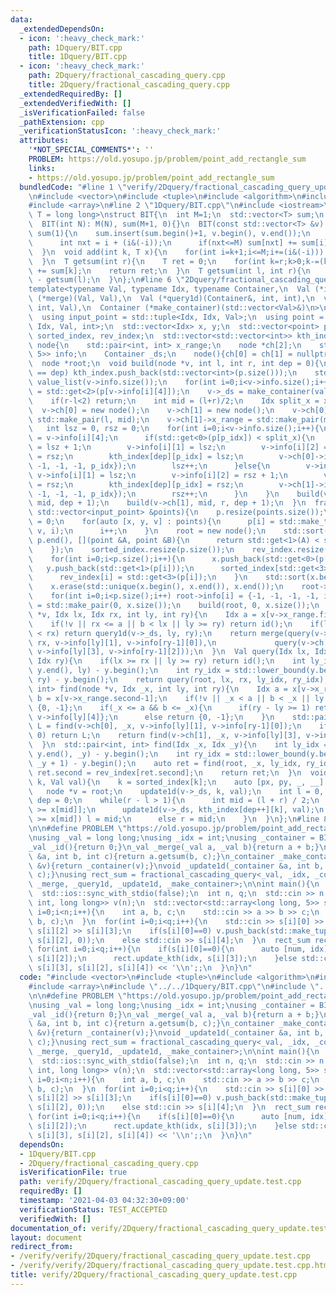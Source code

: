 ```yaml
---
data:
  _extendedDependsOn:
  - icon: ':heavy_check_mark:'
    path: 1Dquery/BIT.cpp
    title: 1Dquery/BIT.cpp
  - icon: ':heavy_check_mark:'
    path: 2Dquery/fractional_cascading_query.cpp
    title: 2Dquery/fractional_cascading_query.cpp
  _extendedRequiredBy: []
  _extendedVerifiedWith: []
  _isVerificationFailed: false
  _pathExtension: cpp
  _verificationStatusIcon: ':heavy_check_mark:'
  attributes:
    '*NOT_SPECIAL_COMMENTS*': ''
    PROBLEM: https://old.yosupo.jp/problem/point_add_rectangle_sum
    links:
    - https://old.yosupo.jp/problem/point_add_rectangle_sum
  bundledCode: "#line 1 \"verify/2Dquery/fractional_cascading_query_update.test.cpp\"\
    \n#include <vector>\n#include <tuple>\n#include <algorithm>\n#include <numeric>\n\
    #include <array>\n#line 2 \"1Dquery/BIT.cpp\"\n#include <iostream>\n\ntemplate<typename\
    \ T = long long>\nstruct BIT{\n  int M=1;\n  std::vector<T> sum;\n  BIT(){}\n\
    \  BIT(int N): M(N), sum(M+1, 0){}\n  BIT(const std::vector<T> &v): M(v.size()),\
    \ sum(1){\n    sum.insert(sum.begin()+1, v.begin(), v.end());\n    for(int i=1;i<=v.size();i++){\n\
    \      int nxt = i + (i&(-i));\n      if(nxt<=M) sum[nxt] += sum[i];\n    }\n\
    \  }\n  void add(int k, T x){\n    for(int i=k+1;i<=M;i+=(i&(-i))) sum[i] += x;\n\
    \  }\n  T getsum(int r){\n    T ret = 0;\n    for(int k=r;k>0;k-=(k&(-k))) ret\
    \ += sum[k];\n    return ret;\n  }\n  T getsum(int l, int r){\n    return getsum(r)\
    \ - getsum(l);\n  }\n};\n#line 6 \"2Dquery/fractional_cascading_query.cpp\"\n\n\
    template<typename Val, typename Idx, typename Container,\n  Val (*id)(),\n  Val\
    \ (*merge)(Val, Val),\n  Val (*query1d)(Container&, int, int),\n  void (*update1d)(Container&,\
    \ int, Val),\n  Container (*make_container)(std::vector<Val>&)\n>\nstruct fractional_cascading_query{\n\
    \  using input_point = std::tuple<Idx, Idx, Val>;\n  using point = std::tuple<Idx,\
    \ Idx, Val, int>;\n  std::vector<Idx> x, y;\n  std::vector<point> p;\n  std::vector<int>\
    \ sorted_index, rev_index;\n  std::vector<std::vector<int>> kth_index;\n  struct\
    \ node{\n    std::pair<int, int> x_range;\n    node *ch[2];\n    std::vector<std::array<int,\
    \ 5>> info;\n    Container _ds;\n    node(){ch[0] = ch[1] = nullptr;}\n  };\n\
    \  node *root;\n  void build(node *v, int l, int r, int dep = 0){\n    if(kth_index.size()\
    \ == dep) kth_index.push_back(std::vector<int>(p.size()));\n    std::vector<Val>\
    \ value_list(v->info.size());\n    for(int i=0;i<v->info.size();i++) value_list[i]\
    \ = std::get<2>(p[v->info[i][4]]);\n    v->_ds = make_container(value_list);\n\
    \    if(r-l<2) return;\n    int mid = (l+r)/2;\n    Idx split_x = x[mid];\n  \
    \  v->ch[0] = new node();\n    v->ch[1] = new node();\n    v->ch[0]->x_range =\
    \ std::make_pair(l, mid);\n    v->ch[1]->x_range = std::make_pair(mid, r);\n \
    \   int lsz = 0, rsz = 0;\n    for(int i=0;i<v->info.size();i++){\n      int p_idx\
    \ = v->info[i][4];\n      if(std::get<0>(p[p_idx]) < split_x){\n        v->info[i][0]\
    \ = lsz + 1;\n        v->info[i][1] = lsz;\n        v->info[i][2] = v->info[i][3]\
    \ = rsz;\n        kth_index[dep][p_idx] = lsz;\n        v->ch[0]->info.push_back({-1,\
    \ -1, -1, -1, p_idx});\n        lsz++;\n      }else{\n        v->info[i][0] =\
    \ v->info[i][1] = lsz;\n        v->info[i][2] = rsz + 1;\n        v->info[i][3]\
    \ = rsz;\n        kth_index[dep][p_idx] = rsz;\n        v->ch[1]->info.push_back({-1,\
    \ -1, -1, -1, p_idx});\n        rsz++;\n      }\n    }\n    build(v->ch[0], l,\
    \ mid, dep + 1);\n    build(v->ch[1], mid, r, dep + 1);\n  }\n  fractional_cascading_query(const\
    \ std::vector<input_point> &points){\n    p.resize(points.size());\n    int i\
    \ = 0;\n    for(auto [x, y, v] : points){\n      p[i] = std::make_tuple(x, y,\
    \ v, i);\n      i++;\n    }\n    root = new node();\n    std::sort(p.begin(),\
    \ p.end(), [](point &A, point &B){\n      return std::get<1>(A) < std::get<1>(B);\n\
    \    });\n    sorted_index.resize(p.size());\n    rev_index.resize(p.size());\n\
    \    for(int i=0;i<p.size();i++){\n      x.push_back(std::get<0>(p[i]));\n   \
    \   y.push_back(std::get<1>(p[i]));\n      sorted_index[std::get<3>(p[i])] = i;\n\
    \      rev_index[i] = std::get<3>(p[i]);\n    }\n    std::sort(x.begin(), x.end());\n\
    \    x.erase(std::unique(x.begin(), x.end()), x.end());\n    root->info.resize(p.size());\n\
    \    for(int i=0;i<p.size();i++) root->info[i] = {-1, -1, -1, -1, i};\n    root->x_range\
    \ = std::make_pair(0, x.size());\n    build(root, 0, x.size());\n  }\n  Val query(node\
    \ *v, Idx lx, Idx rx, int ly, int ry){\n    Idx a = x[v->x_range.first], b = x[v->x_range.second-1];\n\
    \    if(!v || rx <= a || b < lx || ly >= ry) return id();\n    if(lx <= a && b\
    \ < rx) return query1d(v->_ds, ly, ry);\n    return merge(query(v->ch[0], lx,\
    \ rx, v->info[ly][1], v->info[ry-1][0]),\n             query(v->ch[1], lx, rx,\
    \ v->info[ly][3], v->info[ry-1][2]));\n  }\n  Val query(Idx lx, Idx rx, Idx ly,\
    \ Idx ry){\n    if(lx >= rx || ly >= ry) return id();\n    int ly_idx = std::lower_bound(y.begin(),\
    \ y.end(), ly) - y.begin();\n    int ry_idx = std::lower_bound(y.begin(), y.end(),\
    \ ry) - y.begin();\n    return query(root, lx, rx, ly_idx, ry_idx);\n  }\n  std::pair<int,\
    \ int> find(node *v, Idx _x, int ly, int ry){\n    Idx a = x[v->x_range.first],\
    \ b = x[v->x_range.second-1];\n    if(!v || _x < a || b < _x || ly >= ry) return\
    \ {0, -1};\n    if(_x <= a && b <= _x){\n      if(ry - ly >= 1) return {ry - ly,\
    \ v->info[ly][4]};\n      else return {0, -1};\n    }\n    std::pair<int, int>\
    \ L = find(v->ch[0], _x, v->info[ly][1], v->info[ry-1][0]);\n    if(L.first !=\
    \ 0) return L;\n    return find(v->ch[1], _x, v->info[ly][3], v->info[ry-1][2]);\n\
    \  }\n  std::pair<int, int> find(Idx _x, Idx _y){\n    int ly_idx = std::lower_bound(y.begin(),\
    \ y.end(), _y) - y.begin();\n    int ry_idx = std::lower_bound(y.begin(), y.end(),\
    \ _y + 1) - y.begin();\n    auto ret = find(root, _x, ly_idx, ry_idx);\n    if(ret.first)\
    \ ret.second = rev_index[ret.second];\n    return ret;\n  }\n  void update_kth(int\
    \ k, Val val){\n    k = sorted_index[k];\n    auto [px, py, _, __] = p[k];\n \
    \   node *v = root;\n    update1d(v->_ds, k, val);\n    int l = 0, r = x.size(),\
    \ dep = 0;\n    while(r - l > 1){\n      int mid = (l + r) / 2;\n      v = v->ch[px\
    \ >= x[mid]];\n      update1d(v->_ds, kth_index[dep++][k], val);\n      if(px\
    \ >= x[mid]) l = mid;\n      else r = mid;\n    }\n  }\n};\n#line 8 \"verify/2Dquery/fractional_cascading_query_update.test.cpp\"\
    \n\n#define PROBLEM \"https://old.yosupo.jp/problem/point_add_rectangle_sum\"\n\
    \nusing _val = long long;\nusing _idx = int;\nusing _container = BIT<_val>;\n\
    _val _id(){return 0;}\n_val _merge(_val a, _val b){return a + b;}\n_val _query1d(_container\
    \ &a, int b, int c){return a.getsum(b, c);}\n_container _make_container(std::vector<_val>\
    \ &v){return _container(v);}\nvoid _update1d(_container &a, int b, _val c){a.add(b,\
    \ c);}\nusing rect_sum = fractional_cascading_query<_val, _idx, _container, _id,\
    \ _merge, _query1d, _update1d, _make_container>;\n\nint main(){\n  std::cin.tie(nullptr);\n\
    \  std::ios::sync_with_stdio(false);\n  int n, q;\n  std::cin >> n >> q;\n  std::vector<std::tuple<int,\
    \ int, long long>> v(n);\n  std::vector<std::array<long long, 5>> s(q);\n  for(int\
    \ i=0;i<n;i++){\n    int a, b, c;\n    std::cin >> a >> b >> c;\n    v[i] = std::make_tuple(a,\
    \ b, c);\n  }\n  for(int i=0;i<q;i++){\n    std::cin >> s[i][0] >> s[i][1] >>\
    \ s[i][2] >> s[i][3];\n    if(s[i][0]==0) v.push_back(std::make_tuple(s[i][1],\
    \ s[i][2], 0));\n    else std::cin >> s[i][4];\n  }\n  rect_sum rect(v);\n\n \
    \ for(int i=0;i<q;i++){\n    if(s[i][0]==0){\n      auto [num, idx] = rect.find(s[i][1],\
    \ s[i][2]);\n      rect.update_kth(idx, s[i][3]);\n    }else std::cout << rect.query(s[i][1],\
    \ s[i][3], s[i][2], s[i][4]) << '\\n';;\n  }\n}\n"
  code: "#include <vector>\n#include <tuple>\n#include <algorithm>\n#include <numeric>\n\
    #include <array>\n#include \"../../1Dquery/BIT.cpp\"\n#include \"../../2Dquery/fractional_cascading_query.cpp\"\
    \n\n#define PROBLEM \"https://old.yosupo.jp/problem/point_add_rectangle_sum\"\n\
    \nusing _val = long long;\nusing _idx = int;\nusing _container = BIT<_val>;\n\
    _val _id(){return 0;}\n_val _merge(_val a, _val b){return a + b;}\n_val _query1d(_container\
    \ &a, int b, int c){return a.getsum(b, c);}\n_container _make_container(std::vector<_val>\
    \ &v){return _container(v);}\nvoid _update1d(_container &a, int b, _val c){a.add(b,\
    \ c);}\nusing rect_sum = fractional_cascading_query<_val, _idx, _container, _id,\
    \ _merge, _query1d, _update1d, _make_container>;\n\nint main(){\n  std::cin.tie(nullptr);\n\
    \  std::ios::sync_with_stdio(false);\n  int n, q;\n  std::cin >> n >> q;\n  std::vector<std::tuple<int,\
    \ int, long long>> v(n);\n  std::vector<std::array<long long, 5>> s(q);\n  for(int\
    \ i=0;i<n;i++){\n    int a, b, c;\n    std::cin >> a >> b >> c;\n    v[i] = std::make_tuple(a,\
    \ b, c);\n  }\n  for(int i=0;i<q;i++){\n    std::cin >> s[i][0] >> s[i][1] >>\
    \ s[i][2] >> s[i][3];\n    if(s[i][0]==0) v.push_back(std::make_tuple(s[i][1],\
    \ s[i][2], 0));\n    else std::cin >> s[i][4];\n  }\n  rect_sum rect(v);\n\n \
    \ for(int i=0;i<q;i++){\n    if(s[i][0]==0){\n      auto [num, idx] = rect.find(s[i][1],\
    \ s[i][2]);\n      rect.update_kth(idx, s[i][3]);\n    }else std::cout << rect.query(s[i][1],\
    \ s[i][3], s[i][2], s[i][4]) << '\\n';;\n  }\n}\n"
  dependsOn:
  - 1Dquery/BIT.cpp
  - 2Dquery/fractional_cascading_query.cpp
  isVerificationFile: true
  path: verify/2Dquery/fractional_cascading_query_update.test.cpp
  requiredBy: []
  timestamp: '2021-04-03 04:32:30+09:00'
  verificationStatus: TEST_ACCEPTED
  verifiedWith: []
documentation_of: verify/2Dquery/fractional_cascading_query_update.test.cpp
layout: document
redirect_from:
- /verify/verify/2Dquery/fractional_cascading_query_update.test.cpp
- /verify/verify/2Dquery/fractional_cascading_query_update.test.cpp.html
title: verify/2Dquery/fractional_cascading_query_update.test.cpp
---
```


